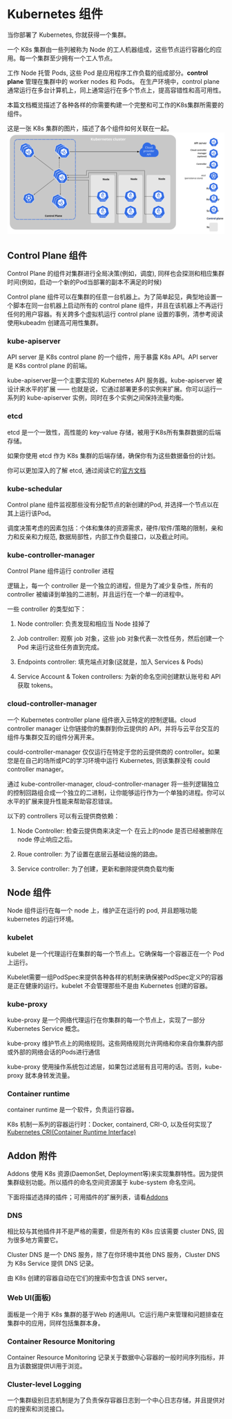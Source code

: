# Kubernetes 组件

当你部署了 Kubernetes, 你就获得一个集群。

一个 K8s 集群由一些列被称为 Node 的工人机器组成，这些节点运行容器化的应用。每一个集群至少拥有一个工人节点。

工作 Node 托管 Pods, 这些 Pod 是应用程序工作负载的组成部分。**control plane** 管理在集群中的 worker nodes 和 Pods。 在生产环境中，control plane 通常运行在多台计算机上，同上通常运行在多个节点上，提高容错性和高可用性。

本篇文档概览描述了各种各样的你需要构建一个完整和可工作的K8s集群所需要的组件。

这是一张 K8s 集群的图片，描述了各个组件如何关联在一起。
![](../../images/components-of-kubernetes.svg)


## Control Plane 组件
Control Plane 的组件对集群进行全局决策(例如，调度), 同样也会探测和相应集群时间(例如，启动一个新的Pod当部署的副本不满足的时候)

Control plane 组件可以在集群的任意一台机器上。为了简单起见，典型地设置一个脚本在同一台机器上启动所有的 control plane 组件，并且在该机器上不再运行任何的用户容器。有关跨多个虚拟机运行 control plane 设置的事例，清参考阅读使用kubeadm 创建高可用性集群。

### kube-apiserver
API server 是 K8s control plane 的一个组件，用于暴露 K8s API。API server 是 K8s control plane 的前端。

kube-apiserver是一个主要实现的 Kubernetes API 服务器。kube-apiserver 被设计来水平的扩展 —— 也就是说，它通过部署更多的实例来扩展。你可以运行一系列的 kube-apiserver 实例，同时在多个实例之间保持流量均衡。

### etcd
etcd 是一个一致性，高性能的 key-value 存储，被用于K8s所有集群数据的后端存储。

如果你使用 etcd 作为 K8s 集群的后端存储，确保你有为这些数据备份的计划。

你可以更加深入的了解 etcd, 通过阅读它的[官方文档](https://etcd.io/docs/)

### kube-schedular
Control plane 组件监视那些没有分配节点的新创建的Pod, 并选择一个节点以在其上运行该Pod。

调度决策考虑的因素包括：个体和集体的资源需求，硬件/软件/策略的限制，亲和力和反亲和力规范, 数据局部性，内部工作负载接口，以及截止时间。

### kube-controller-manager
Control Plane 组件运行 controller 进程

逻辑上，每一个 controller 是一个独立的进程，但是为了减少复杂性，所有的controller 被编译到单独的二进制，并且运行在一个单一的进程中。

一些 controller 的类型如下：

1. Node controller: 负责发现和相应当 Node 挂掉了

2. Job controller: 观察 job 对象，这些 job 对象代表一次性任务，然后创建一个 Pod 来运行这些任务直到完成。

3. Endpoints controller: 填充端点对象(这就是，加入 Services & Pods)

4. Service Account & Token controllers: 为新的命名空间创建默认账号和 API 获取 tokens。

### cloud-controller-manager
一个 Kubernetes controller plane 组件嵌入云特定的控制逻辑。cloud controller manager 让你链接你的集群到你云提供的 API，并将与云平台交互的组件与集群交互的组件分离开来。

could-controller-manager 仅仅运行在特定于您的云提供商的 controller。如果您是在自己的场所或PC的学习环境中运行 Kubernetes, 则该集群没有 could controller manager。

通过 kube-controller-manager, cloud-controller-manager 将一些列逻辑独立的控制回路组合成一个独立的二进制，让你能够运行作为一个单独的进程。你可以水平的扩展来提升性能来帮助容忍错误。

以下的 controllers 可以有云提供商依赖：

1. Node Controller: 检查云提供商来决定一个 在云上的node 是否已经被删除在 node 停止响应之后。

2. Roue controller: 为了设置在底层云基础设施的路由。

3. Service controller: 为了创建，更新和删除提供商负载均衡

## Node 组件

Node 组件运行在每一个 node 上，维护正在运行的 pod, 并且题哦功能 kubernetes 的运行环境。

### kubelet
kubelet 是一个代理运行在集群的每一个节点上。它确保每一个容器正在一个 Pod 上运行。

Kubelet需要一组PodSpec来提供各种各样的机制来确保被PodSpec定义P的容器是正在健康的运行。kubelet 不会管理那些不是由 Kubernetes 创建的容器。

### kube-proxy
kube-proxy 是一个网络代理运行在你集群的每一个节点上，实现了一部分 Kubernetes Service 概念。

kube-proxy 维护节点上的网络规则。这些网络规则允许网络和你来自你集群内部或外部的网络会话的Pods进行通信

kube-proxy 使用操作系统包过滤层，如果包过滤层有且可用的话。否则，kube-proxy 就本身转发流量。

### Container runtime
container runtime 是一个软件，负责运行容器。

K8s 机制一系列的容器运行时：Docker, containerd, CRI-O, 以及任何实现了 [Kubernetes CRI(Container Runtime Interface)](https://github.com/kubernetes/community/blob/master/contributors/devel/sig-node/container-runtime-interface.md)


## Addon 附件
Addons 使用 K8s 资源(DaemonSet, Deployment等)来实现集群特性。因为提供集群级别功能。所以插件的命名空间资源属于 kube-system 命名空间。

下面将描述选择的插件；可用插件的扩展列表，请看[Addons](https://kubernetes.io/docs/concepts/cluster-administration/addons/)

### DNS
相比较与其他插件并不是严格的需要，但是所有的 K8s 应该需要 cluster DNS, 因为很多地方需要它。

Cluster DNS 是一个 DNS 服务，除了在你环境中其他 DNS 服务，Cluster DNS 为 K8s Service 提供 DNS 记录。

由 K8s 创建的容器自动在它们的搜索中包含该 DNS server。

### Web UI(面板)
面板是一个用于 K8s 集群的基于Web 的通用UI。它运行用户来管理和问题排查在集群中的应用，同样包括集群本身。

### Container Resource Monitoring
Container Resource Monitoring 记录关于数据中心容器的一般时间序列指标，并且为该数据提供UI用于浏览。

### Cluster-level Logging
一个集群级别日志机制是为了负责保存容器日志到一个中心日志存储，并且提供对应的搜索和浏览接口。